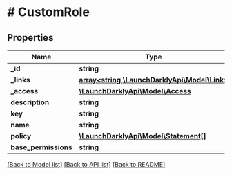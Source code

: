# # CustomRole

## Properties

Name | Type | Description | Notes
------------ | ------------- | ------------- | -------------
**_id** | **string** |  |
**_links** | [**array<string,\LaunchDarklyApi\Model\Link>**](Link.md) |  |
**_access** | [**\LaunchDarklyApi\Model\Access**](Access.md) |  | [optional]
**description** | **string** |  | [optional]
**key** | **string** |  |
**name** | **string** |  |
**policy** | [**\LaunchDarklyApi\Model\Statement[]**](Statement.md) |  |
**base_permissions** | **string** |  | [optional]

[[Back to Model list]](../../README.md#models) [[Back to API list]](../../README.md#endpoints) [[Back to README]](../../README.md)
